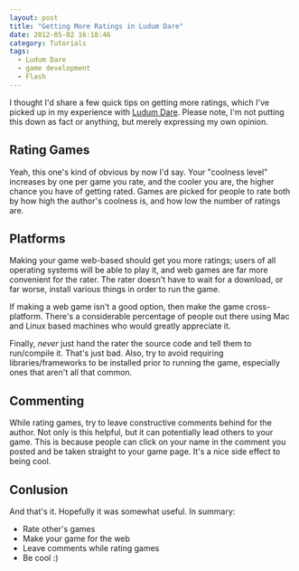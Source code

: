 ```yaml
---
layout: post
title: "Getting More Ratings in Ludum Dare"
date: 2012-05-02 16:18:46
category: Tutorials
tags:
  - Ludum Dare
  - game development
  - Flash
---
```


I thought I'd share a few quick tips on getting more ratings, which I've picked up in my experience with [Ludum Dare](http://www.ludumdare.com). Please note, I'm not putting this down as fact or anything, but merely expressing my own opinion.

## Rating Games

Yeah, this one's kind of obvious by now I'd say. Your "coolness level" increases by one per game you rate, and the cooler you are, the higher chance you have of getting rated. Games are picked for people to rate both by how high the author's coolness is, and how low the number of ratings are.

## Platforms

Making your game web-based should get you more ratings; users of all operating systems will be able to play it, and web games are far more convenient for the rater. The rater doesn't have to wait for a download, or far worse, install various things in order to run the game.

If making a web game isn't a good option, then make the game cross-platform. There's a considerable percentage of people out there using Mac and Linux based machines who would greatly appreciate it.

Finally, _never_ just hand the rater the source code and tell them to run/compile it. That's just bad. Also, try to avoid requiring libraries/frameworks to be installed prior to running the game, especially ones that aren't all that common.

## Commenting

While rating games, try to leave constructive comments behind for the author. Not only is this helpful, but it can potentially lead others to your game. This is because people can click on your name in the comment you posted and be taken straight to your game page. It's a nice side effect to being cool.

## Conlusion

And that's it. Hopefully it was somewhat useful. In summary:

* Rate other's games
* Make your game for the web
* Leave comments while rating games
* Be cool :)
